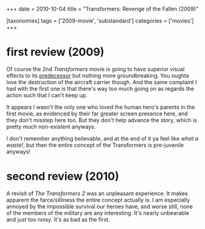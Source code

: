 +++
date = 2010-10-04
title = "Transformers: Revenge of the Fallen (2009)"

[taxonomies]
tags = ['2009-movie', 'substandard']
categories = ['movies']
+++

first review (2009)
===================

Of course the 2nd *Transformers* movie is going to have superior visual
effects to its [predecessor] but nothing more groundbreaking. You oughta
love the destruction of the aircraft carrier though. And the same
complaint I had with the first one is that there's way too much going
on as regards the action such that I can't keep up.

It appears I wasn't the only one who loved the human hero's parents in
the first movie, as evidenced by their far greater screen presence here,
and they don't misstep here too. But they don't help advance the
story, which is pretty much non-existent anyways.

I don't remember anything believable, and at the end of it ya feel like
*what a waste!*, but then the entire concept of the Transformers is
pre-juvenile anyways!

second review (2010)
====================

A revisit of *The Transformers 2* was an unpleasant experience. It makes
apparent the farce/silliness the entire concept actually is. I am
especially annoyed by the impossible survival our heroes have, and worse
still, none of the members of the military are any interesting. It's
nearly unbearable and just too noisy. It's as bad as the first.

  [predecessor]: http://tshepang.net/transformers-2007
